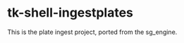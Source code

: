 tk-shell-ingestplates
=====================

This is the plate ingest project, ported from the sg_engine.